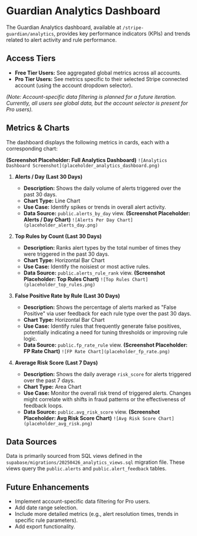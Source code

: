 # Guardian Analytics Dashboard

The Guardian Analytics dashboard, available at `/stripe-guardian/analytics`, provides key performance indicators (KPIs) and trends related to alert activity and rule performance.

## Access Tiers

- **Free Tier Users:** See aggregated global metrics across all accounts.
- **Pro Tier Users:** See metrics specific to their selected Stripe connected account (using the account dropdown selector).

_(Note: Account-specific data filtering is planned for a future iteration. Currently, all users see global data, but the account selector is present for Pro users)._

## Metrics & Charts

The dashboard displays the following metrics in cards, each with a corresponding chart:

**(Screenshot Placeholder: Full Analytics Dashboard)**
`![Analytics Dashboard Screenshot](placeholder_analytics_dashboard.png)`

1.  **Alerts / Day (Last 30 Days)**

    - **Description:** Shows the daily volume of alerts triggered over the past 30 days.
    - **Chart Type:** Line Chart
    - **Use Case:** Identify spikes or trends in overall alert activity.
    - **Data Source:** `public.alerts_by_day` view.
      **(Screenshot Placeholder: Alerts / Day Chart)**
      `![Alerts Per Day Chart](placeholder_alerts_day.png)`

2.  **Top Rules by Count (Last 30 Days)**

    - **Description:** Ranks alert types by the total number of times they were triggered in the past 30 days.
    - **Chart Type:** Horizontal Bar Chart
    - **Use Case:** Identify the noisiest or most active rules.
    - **Data Source:** `public.alerts_rule_rank` view.
      **(Screenshot Placeholder: Top Rules Chart)**
      `![Top Rules Chart](placeholder_top_rules.png)`

3.  **False Positive Rate by Rule (Last 30 Days)**

    - **Description:** Shows the percentage of alerts marked as "False Positive" via user feedback for each rule type over the past 30 days.
    - **Chart Type:** Horizontal Bar Chart
    - **Use Case:** Identify rules that frequently generate false positives, potentially indicating a need for tuning thresholds or improving rule logic.
    - **Data Source:** `public.fp_rate_rule` view.
      **(Screenshot Placeholder: FP Rate Chart)**
      `![FP Rate Chart](placeholder_fp_rate.png)`

4.  **Average Risk Score (Last 7 Days)**
    - **Description:** Shows the daily average `risk_score` for alerts triggered over the past 7 days.
    - **Chart Type:** Area Chart
    - **Use Case:** Monitor the overall risk trend of triggered alerts. Changes might correlate with shifts in fraud patterns or the effectiveness of feedback loops.
    - **Data Source:** `public.avg_risk_score` view.
      **(Screenshot Placeholder: Avg Risk Score Chart)**
      `![Avg Risk Score Chart](placeholder_avg_risk.png)`

## Data Sources

Data is primarily sourced from SQL views defined in the `supabase/migrations/20250426_analytics_views.sql` migration file. These views query the `public.alerts` and `public.alert_feedback` tables.

## Future Enhancements

- Implement account-specific data filtering for Pro users.
- Add date range selection.
- Include more detailed metrics (e.g., alert resolution times, trends in specific rule parameters).
- Add export functionality.
